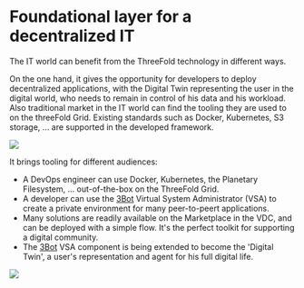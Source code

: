 # Foundational layer for a decentralized IT

The IT world can benefit from the ThreeFold technology in different ways.

On the one hand, it gives the opportunity for developers to deploy decentralized applications, with the Digital Twin representing the user in the digital world, who needs to remain in control of his data and his workload. 
Also traditional market in the IT world can find the tooling they are used to on the threeFold Grid. Existing standards such as Docker, Kubernetes, S3 storage, ... are supported in the developed framework. 

![](sdk__archi_usp_compatible.png  )

It brings tooling for different audiences: 
- A DevOps engineer can use Docker, Kubernetes, the Planetary Filesystem, ... out-of-the-box on the ThreeFold Grid.
- A developer can use the [3Bot](threefold__3bot_def) Virtual System Administrator (VSA) to create a private environment for many peer-to-peert applications.
- Many solutions are readily available on the Marketplace in the VDC, and can be deployed with a simple flow. It's the perfect toolkit for supporting a digital community. 
- The [3Bot](threefold__3bot_def) VSA component is being extended to become the 'Digital Twin', a user's representation and agent for his full digital life. 

![](sdk__archi_quantumsafecloud_usage.png  )